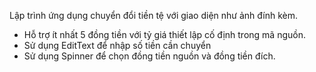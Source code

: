 Lập trình ứng dụng chuyển đổi tiền tệ với giao diện như ảnh đính kèm.
+ Hỗ trợ ít nhất 5 đồng tiền với tỷ giá thiết lập cố định trong mã nguồn.
+ Sử dụng EditText để nhập số tiền cần chuyển
+ Sử dụng Spinner để chọn đồng tiền nguồn và đồng tiền đích.
